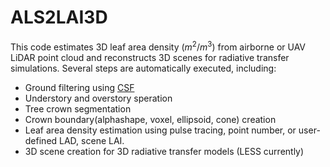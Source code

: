 # ALS2LAI3D
This code estimates 3D leaf area density ($m^2/m^3$) from airborne or UAV LiDAR point cloud and reconstructs 3D scenes for radiative transfer simulations. Several steps are automatically executed, including:
* Ground filtering using [CSF](https://github.com/jianboqi/CSF)
* Understory and overstory speration
* Tree crown segmentation
* Crown boundary(alphashape, voxel, ellipsoid, cone) creation
* Leaf area density estimation using pulse tracing, point number, or user-defined LAD, scene LAI.
* 3D scene creation for 3D radiative transfer models (LESS currently)


